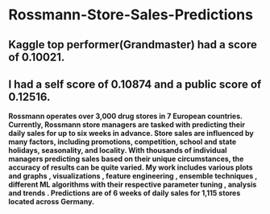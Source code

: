 # Rossmann-Store-Sales-Predictions

## Kaggle top performer(Grandmaster) had a score of 0.10021.
## I had a self score of 0.10874 and a public score of 0.12516.
  

**Rossmann operates over 3,000 drug stores in 7 European countries. Currently, Rossmann store managers are tasked with predicting their daily sales for up to six weeks in advance. Store sales are influenced by many factors, including promotions, competition, school and state holidays, seasonality, and locality. With thousands of individual managers predicting sales based on their unique circumstances, the accuracy of results can be quite varied.
 My work includes various plots and graphs , visualizations , feature engineering , ensemble techniques , different ML algorithms with their respective parameter tuning , analysis and trends .
 Predictions are of 6 weeks of daily sales for 1,115 stores located across Germany.**
  
     
      
        
